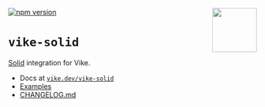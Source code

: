 [<img src="https://vike.dev/vike-readme.svg" align="right" height="90">](https://vike.dev)
[![npm version](https://img.shields.io/npm/v/vike-solid)](https://www.npmjs.com/package/vike-solid)

# `vike-solid`

[Solid](https://www.solidjs.com) integration for Vike.

- Docs at [`vike.dev/vike-solid`](https://vike.dev/vike-solid)
- [Examples](https://github.com/vikejs/vike-solid/tree/main/examples)
- [CHANGELOG.md](https://github.com/vikejs/vike-solid/blob/main/CHANGELOG.md)
